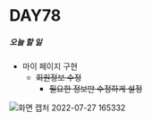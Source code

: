 # DAY78

##### 오늘 할 일
* 마이 페이지 구현
  * ~~회원정보 수정~~
    * ~~필요한 정보만 수정하게 설정~~  

![화면 캡처 2022-07-27 165332](https://user-images.githubusercontent.com/103159709/181192960-ff3782d3-5707-47f4-8220-467eca7c0128.png)

